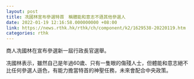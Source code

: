 ```yaml
---
layout: post
title: 冼國林宣布參選特首　稱體能和意志不遜其他參選人
date: 2022-01-19 12:16:58.000000000 +08:00
link: https://news.rthk.hk/rthk/ch/component/k2/1629538-20220119.htm
categories: rthk
---
```


商人冼國林在宣布參選新一屆行政長官選舉。

冼國林表示，雖然自己是年過60歲、只有一隻眼的傷殘人士，但體能和意志絕不比任何參選人遜色，有能力擔當特首的神聖任務，未來會配合中央政策。
